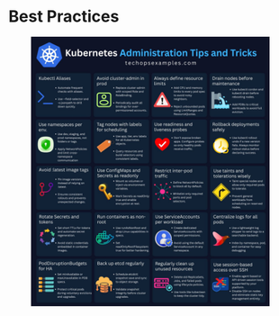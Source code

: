 # Best Practices

<figure><img src="../../.gitbook/assets/image (274).png" alt=""><figcaption></figcaption></figure>
